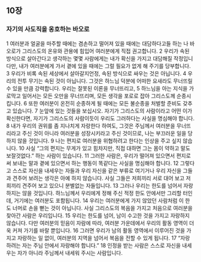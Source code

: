 ## 10장
### 자기의 사도직을 옹호하는 바오로
1 여러분과 얼굴을 마주할 때에는 겸손하고 떨어져 있을 때에는 대담하다고들 하는 나 바오로가 그리스도의 온유와 관용에 힘입어 여러분에게 직접 권고합니다.
2 우리가 속된 방식으로 살아간다고 생각하는 몇몇 사람에게는 내가 확신을 가지고 대담해질 작정입니다만, 내가 여러분에게 가서 곁에 있을 때에는 그럴 필요가 없게 해 주기를 당부합니다.
3 우리가 비록 속된 세상에서 살아갈지언정, 속된 방식으로 싸우는 것은 아닙니다.
4 우리의 전투 무기는 속된 것이 아닙니다. 그것은 하느님 덕분에 어떠한 요새라도 무너뜨릴 수 있을 만큼 강력합니다. 우리는 잘못된 이론을 무너뜨리고,
5 하느님을 아는 지식을 가로막고 일어서는 모든 오만을 무너뜨리며, 모든 생각을 포로로 잡아 그리스도께 순종시킵니다.
6 또한 여러분이 온전히 순종하게 될 때에는 모든 불순종을 처벌할 준비도 갖추고 있습니다.
7 눈앞에 있는 것들을 보십시오. 자기가 그리스도의 사람이라고 어떤 이가 확신한다면, 자기가 그리스도의 사람이듯이 우리도 그러하다는 사실을 명심해야 합니다.
8 내가 우리의 권위를 좀 지나치게 자랑한다 하여도, 그것은 주님께서 여러분을 무너뜨리라고 주신 것이 아니라 여러분을 성장시키라고 주신 것이므로, 나는 부끄러운 일을 당하지 않을 것입니다.
9 나는 편지로 여러분을 위협하려고 한다는 인상을 주고 싶지 않습니다.
10 사실 “그의 편지는 무게가 있고 힘차지만, 직접 대하면 그는 몸이 약하고 말도 보잘것없다.” 하는 사람이 있습니다.
11 그러한 사람은, 우리가 떨어져 있으면서 편지로 써 보내는 말과 곁에 있으면서 하는 행동이 똑같다는 사실을 명심해야 합니다.
12 그렇다고 스스로 자신을 내세우는 자들과 우리 자신을 같은 부류로 여기거나 우리 자신을 그들과 견주어 보려는 생각은 아예 하지 않습니다. 사실 그들은 저희끼리 서로 대어 보고 저희끼리 견주어 보고 있으니 분별없는 자들입니다.
13 그러나 우리는 한도를 넘어서 자랑하지는 않을 것입니다. 하느님께서 우리에게 정해 주신 적정 한도 안에서만 그리할 터인데, 거기에는 여러분도 포함됩니다.
14 우리는 여러분에게 가지 않았던 사람처럼 이 한도 너머로 손을 뻗는 것이 아닙니다. 사실 그리스도의 복음을 가지고 처음으로 여러분을 찾아간 사람은 우리입니다.
15 우리는 한도를 넘어, 남이 수고한 것을 가지고 자랑하지 않습니다. 다만 여러분의 믿음이 자람에 따라, 여러분 가운데에서 우리의 활동 영역이 더욱 커져 가기를 바랄 뿐입니다.
16 그러면 우리가 남의 활동 영역에서 이루어진 것을 가지고 자랑하는 일 없이, 여러분의 지역을 넘어서 복음을 전할 수 있게 됩니다.
17 “자랑하려는 자는 주님 안에서 자랑해야 합니다.”
18 인정을 받는 사람은 스스로 자신을 내세우는 자가 아니라 주님께서 내세워 주시는 사람입니다.
